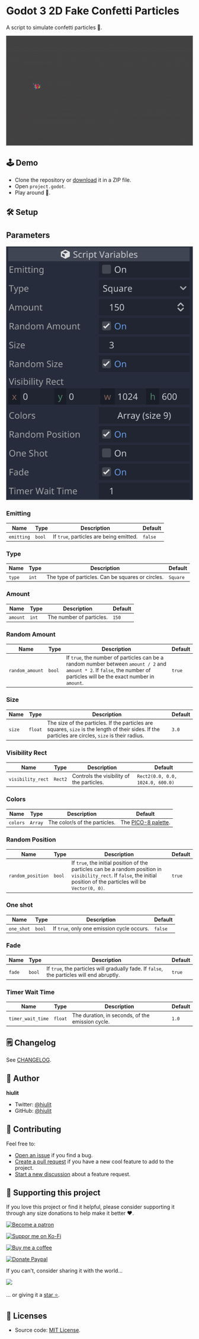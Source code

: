 # Godot 3 2D Fake Confetti Particles

A script to simulate confetti particles 🎉.

![Fake Confetti Particles Example](examples/fake-confetti-particles-example.gif)

## 🕹️ Demo

- Clone the repository or [download](https://github.com/hiulit/Godot-3-2D-Fake-Confetti-Particles/archive/master.zip) it in a ZIP file.
- Open `project.godot`.
- Play around 🙂.

## 🛠️ Setup

## Parameters

![Fake Confetti Particles Parameters](examples/fake-confetti-particles-parameters.png)

### Emitting

| Name | Type | Description | Default |
| - | - | - | - |
| `emitting` | `bool` | If `true`, particles are being emitted. | `false` |

### Type

| Name | Type | Description | Default |
| - | - | - | - |
| `type` | `int` | The type of particles. Can be squares or circles. | `Square` |

### Amount

| Name | Type | Description | Default |
| - | - | - | - |
| `amount` | `int` | The number of particles. | `150` |

### Random Amount

| Name | Type | Description | Default |
| - | - | - | - |
| `random_amount` | `bool` | If `true`, the number of particles can be a random number between `amount / 2` and `amount * 2`. If `false`, the number of particles will be the exact number in `amount`. | `true` |

### Size

| Name | Type | Description | Default |
| - | - | - | - |
| `size` | `float` | The size of the particles. If the particles are squares, `size` is the length of their sides. If the particles are circles, `size` is their radius. | `3.0` |

### Visibility Rect

| Name | Type | Description | Default |
| --- | - | - | - |
| `visibility_rect` | `Rect2` | Controls the visibility of the particles. | `Rect2(0.0, 0.0, 1024.0, 600.0)` |

### Colors

| Name | Type | Description | Default |
| - | - | - | - |
| `colors` | `Array` | The color/s of the particles. | The [PICO-8 palette](https://lospec.com/palette-list/pico-8). |

### Random Position

| Name | Type | Description | Default |
| - | - | - | - |
| `random_position` | `bool` | If `true`, the initial position of the particles can be a random position in `visibility_rect`. If `false`, the initial position of the particles will be `Vector(0, 0)`. | `true` |

### One shot

| Name | Type | Description | Default |
| - | - | - | - |
| `one_shot` | `bool` | If `true`, only one emission cycle occurs. | `false` |

### Fade

| Name | Type | Description | Default |
| - | - | - | - |
| `fade` | `bool` | If `true`, the particles will gradually fade. If `false`, the particles will end abruptly. | `true` |

### Timer Wait Time

| Name | Type | Description | Default |
| - | - | - | - |
| `timer_wait_time` | `float` | The duration, in seconds, of the emission cycle. | `1.0` |

## 🗒️ Changelog

See [CHANGELOG](/CHANGELOG.md).

## 👤 Author

**hiulit**

- Twitter: [@hiulit](https://twitter.com/hiulit)
- GitHub: [@hiulit](https://github.com/hiulit)

## 🤝 Contributing

Feel free to:

- [Open an issue](https://github.com/hiulit/Godot-3-2D-Fake-Confetti-Particles/issues) if you find a bug.
- [Create a pull request](https://github.com/hiulit/Godot-3-2D-Fake-Confetti-Particles/pulls) if you have a new cool feature to add to the project.
- [Start a new discussion](https://github.com/hiulit/Godot-3-2D-Fake-Confetti-Particles/discussions) about a feature request.

## 🙌 Supporting this project

If you love this project or find it helpful, please consider supporting it through any size donations to help make it better ❤️.

[![Become a patron](https://img.shields.io/badge/Become_a_patron-ff424d?logo=Patreon&style=for-the-badge&logoColor=white)](https://www.patreon.com/hiulit)

[![Suppor me on Ko-Fi](https://img.shields.io/badge/Support_me_on_Ko--fi-F16061?logo=Ko-fi&style=for-the-badge&logoColor=white)](https://ko-fi.com/F2F7136ND)

[![Buy me a coffee](https://img.shields.io/badge/Buy_me_a_coffee-FFDD00?logo=buy-me-a-coffee&style=for-the-badge&logoColor=black)](https://www.buymeacoffee.com/hiulit)

[![Donate Paypal](https://img.shields.io/badge/PayPal-00457C?logo=PayPal&style=for-the-badge&label=Donate)](https://www.paypal.com/paypalme/hiulit)

If you can't, consider sharing it with the world...

[![](https://img.shields.io/badge/Share_on_Twitter-1DA1F2?style=for-the-badge&logo=twitter&logoColor=white)](https://twitter.com/intent/tweet?url=https%3A%2F%2Fgithub.com%2Fhiulit%2FGodot-3-2D-Fake-Confetti-Particles&text=%22Godot+3+2D+Fake+Confetti+Particles%22%0D%0AA+script+to+simulate+confetti+particles+by+%40hiulit)

... or giving it a [star ⭐️](https://github.com/hiulit/Godot-3-2D-Fake-Confetti-Particles/stargazers).

## 📝 Licenses

- Source code: [MIT License](/LICENSE).
